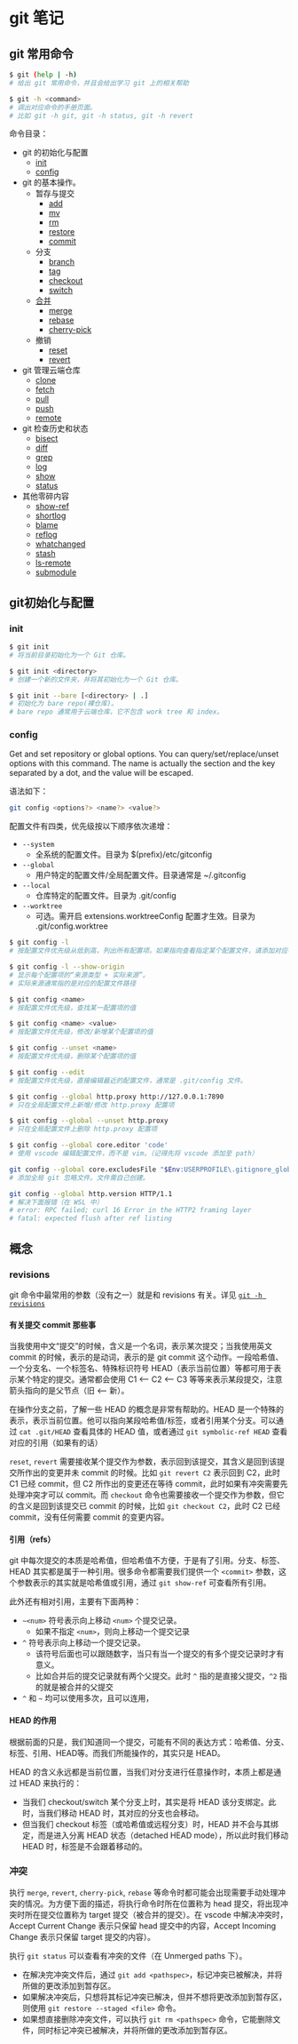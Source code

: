 # git 笔记

## git 常用命令

```sh
$ git (help | -h)
# 给出 git 常用命令，并且会给出学习 git 上的相关帮助

$ git -h <command>
# 调出对应命令的手册页面。
# 比如 git -h git, git -h status, git -h revert
```

命令目录：

- git 的初始化与配置
    - [init](#init)
    - [config](#config)
- git 的基本操作。
    - 暂存与提交
        - [add](./reference/basic.md#add)
        - [mv](./reference/basic.md#mv)
        - [rm](./reference/basic.md#rm)
        - [restore](./reference/basic.md#restore)
        - [commit](./reference/basic.md#commit)
    - 分支
        - [branch](./reference/basic.md#branch)
        - [tag](./reference/basic.md#tag)
        - [checkout](./reference/basic.md#checkout)
        - [switch](./reference/basic.md#switch)
    - [合并](./reference//basic.md#合并策略)
        - [merge](./reference/basic.md#merge)
        - [rebase](./reference/basic.md#rebase)
        - [cherry-pick](./reference/basic.md#cherry-pick)
    - 撤销
        - [reset](./reference/basic.md#reset)
        - [revert](./reference/basic.md#revert)
- git 管理云端仓库
    - [clone](./reference/remote.md#clone)
    - [fetch](./reference/remote.md#fetch)
    - [pull](./reference/remote.md#pull)
    - [push](./reference/remote.md#push)
    - [remote](./reference/remote.md#remote)
- git 检查历史和状态
    - [bisect](./reference/examine.md#bisect)
    - [diff](./reference/examine.md#diff)
    - [grep](./reference/examine.md#grep)
    - [log](./reference/examine.md#log)
    - [show](./reference/examine.md#show)
    - [status](./reference/examine.md#status)
- 其他零碎内容
    - [show-ref](./reference/other.md#show-ref)
    - [shortlog](./reference/other.md#shortlog)
    - [blame](./reference/other.md#blame)
    - [reflog](./reference/other.md#reflog)
    - [whatchanged](./reference/other.md#whatchanged)
    - [stash](./reference/other.md#stash)
    - [ls-remote](./reference/other.md#ls-remote)
    - [submodule](./reference/other.md)

## git初始化与配置

### init

```sh
$ git init
# 将当前目录初始化为一个 Git 仓库。

$ git init <directory>
# 创建一个新的文件夹，并将其初始化为一个 Git 仓库。

$ git init --bare [<directory> | .]
# 初始化为 bare repo(裸仓库)。
# bare repo 通常用于云端仓库，它不包含 work tree 和 index。
```

### config

Get and set repository or global options. You can query/set/replace/unset options with this command. The name is actually the section and the key separated by a dot, and the value will be escaped.

语法如下：

```sh
git config <options?> <name?> <value?>
```

配置文件有四类，优先级按以下顺序依次递增：

- `--system`
    - 全系统的配置文件。目录为 $(prefix)/etc/gitconfig
- `--global`
    - 用户特定的配置文件/全局配置文件。目录通常是 ~/.gitconfig
- `--local`
    - 仓库特定的配置文件。目录为 .git/config
- `--worktree`
    - 可选。需开启 extensions.worktreeConfig 配置才生效。目录为 .git/config.worktree

```sh
$ git config -l
# 按配置文件优先级从低到高，列出所有配置项。如果指向查看指定某个配置文件，请添加对应参数。

$ git config -l --show-origin
# 显示每个配置项的“来源类型 + 实际来源”。
# 实际来源通常指的是对应的配置文件路径

$ git config <name>
# 按配置文件优先级，查找某一配置项的值

$ git config <name> <value>
# 按配置文件优先级，修改/新增某个配置项的值

$ git config --unset <name>
# 按配置文件优先级，删除某个配置项的值

$ git config --edit
# 按配置文件优先级，直接编辑最近的配置文件，通常是 .git/config 文件。

$ git config --global http.proxy http://127.0.0.1:7890
# 只在全局配置文件上新增/修改 http.proxy 配置项

$ git config --global --unset http.proxy
# 只在全局配置文件上删除 http.proxy 配置项

$ git config --global core.editor 'code'
# 使用 vscode 编辑配置文件，而不是 vim。（记得先将 vscode 添加至 path）

git config --global core.excludesFile "$Env:USERPROFILE\.gitignore_global"
# 添加全局 git 忽略文件。文件需自己创建。

git config --global http.version HTTP/1.1
# 解决下面报错（在 WSL 中）
# error: RPC failed; curl 16 Error in the HTTP2 framing layer
# fatal: expected flush after ref listing
```

## 概念

### revisions

git 命令中最常用的参数（没有之一）就是和 revisions 有关。详见 [`git -h revisions`](https://git-scm.com/docs/gitrevisions)

#### 有关提交 commit 那些事

当我使用中文“提交”的时候，含义是一个名词，表示某次提交；当我使用英文 commit 的时候，表示的是动词，表示的是 git commit 这个动作。一段哈希值、一个分支名、一个标签名、特殊标识符号 HEAD（表示当前位置）等都可用于表示某个特定的提交。通常都会使用 C1 <—— C2 <—— C3 等等来表示某段提交，注意箭头指向的是父节点（旧 <—— 新）。

在操作分支之前，了解一些 HEAD 的概念是非常有帮助的。HEAD 是一个特殊的表示，表示当前位置。他可以指向某段哈希值/标签，或者引用某个分支。可以通过 `cat .git/HEAD` 查看具体的 HEAD 值，或者通过 `git symbolic-ref HEAD` 查看对应的引用（如果有的话）

`reset`, `revert` 需要接收某个提交作为参数，表示回到该提交，其含义是回到该提交所作出的变更并未 commit 的时候。比如 `git revert C2` 表示回到 C2，此时 C1 已经 commit，但 C2 所作出的变更还在等待 commit，此时如果有冲突需要先处理冲突才可以 commit。而 `checkout` 命令也需要接收一个提交作为参数，但它的含义是回到该提交已 commit 的时候，比如 `git checkout C2`，此时 C2 已经 commit，没有任何需要 commit 的变更内容。

#### 引用（refs）

git 中每次提交的本质是哈希值，但哈希值不方便，于是有了引用。分支、标签、HEAD 其实都是属于一种引用。很多命令都需要我们提供一个 `<commit>` 参数，这个参数表示的其实就是哈希值或引用，通过 `git show-ref` 可查看所有引用。

此外还有相对引用，主要有下面两种：

- `~<num>` 符号表示向上移动 `<num>` 个提交记录。
    - 如果不指定 `<num>`，则向上移动一个提交记录
- `^` 符号表示向上移动一个提交记录。
    - 该符号后面也可以跟随数字，当只有当一个提交的有多个提交记录时才有意义。
    - 比如合并后的提交记录就有两个父提交。此时 `^` 指的是直接父提交，`^2` 指的就是被合并的父提交
- `^` 和 `~` 均可以使用多次，且可以连用，

#### HEAD 的作用

根据前面的只是，我们知道同一个提交，可能有不同的表达方式：哈希值、分支、标签、引用、HEAD等。而我们所能操作的，其实只是 HEAD。

HEAD 的含义永远都是当前位置，当我们对分支进行任意操作时，本质上都是通过 HEAD 来执行的：

- 当我们 checkout/switch 某个分支上时，其实是将 HEAD 该分支绑定。此时，当我们移动 HEAD 时，其对应的分支也会移动。
- 但当我们 checkout 标签（或哈希值或远程分支）时，HEAD 并不会与其绑定，而是进入分离 HEAD 状态（detached HEAD mode），所以此时我们移动 HEAD 时，标签是不会跟着移动的。

### 冲突

执行 `merge`, `revert`, `cherry-pick`, `rebase` 等命令时都可能会出现需要手动处理冲突的情况。为方便下面的描述，将执行命令时所在位置称为 head 提交，将出现冲突时所在提交位置称为 target 提交（被合并的提交）。在 vscode 中解决冲突时，Accept Current Change 表示只保留 head 提交中的内容，Accept Incoming Change 表示只保留 target 提交的内容）。

执行 `git status` 可以查看有冲突的文件（在 Unmerged paths 下）。

- 在解决完冲突文件后，通过 `git add <pathspec>`，标记冲突已被解决，并将所做的更改添加到暂存区。
- 如果解决冲突后，只想将其标记冲突已解决，但并不想将更改添加到暂存区，则使用 `git restore --staged <file>` 命令。
- 如果想直接删除冲突文件，可以执行 `git rm <pathspec>` 命令，它能删除文件，同时标记冲突已被解决，并将所做的更改添加到暂存区。

